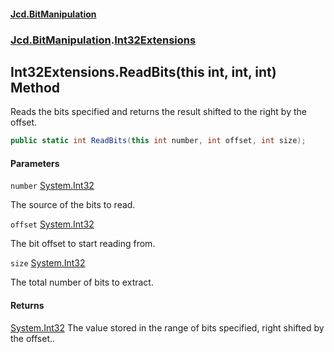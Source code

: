 #### [Jcd.BitManipulation](index.md 'index')

### [Jcd.BitManipulation](Jcd.BitManipulation 'Jcd.BitManipulation').[Int32Extensions](Jcd.BitManipulation.Int32Extensions 'Jcd.BitManipulation.Int32Extensions')

## Int32Extensions.ReadBits(this int, int, int) Method

Reads the bits specified and returns the result shifted to the right by the offset.

```csharp
public static int ReadBits(this int number, int offset, int size);
```

#### Parameters

<a name='Jcd.BitManipulation.Int32Extensions.ReadBits(thisint,int,int).number'></a>

`number` [System.Int32](https://docs.microsoft.com/en-us/dotnet/api/System.Int32 'System.Int32')

The source of the bits to read.

<a name='Jcd.BitManipulation.Int32Extensions.ReadBits(thisint,int,int).offset'></a>

`offset` [System.Int32](https://docs.microsoft.com/en-us/dotnet/api/System.Int32 'System.Int32')

The bit offset to start reading from.

<a name='Jcd.BitManipulation.Int32Extensions.ReadBits(thisint,int,int).size'></a>

`size` [System.Int32](https://docs.microsoft.com/en-us/dotnet/api/System.Int32 'System.Int32')

The total number of bits to extract.

#### Returns

[System.Int32](https://docs.microsoft.com/en-us/dotnet/api/System.Int32 'System.Int32')
The value stored in the range of bits specified, right shifted by the offset..